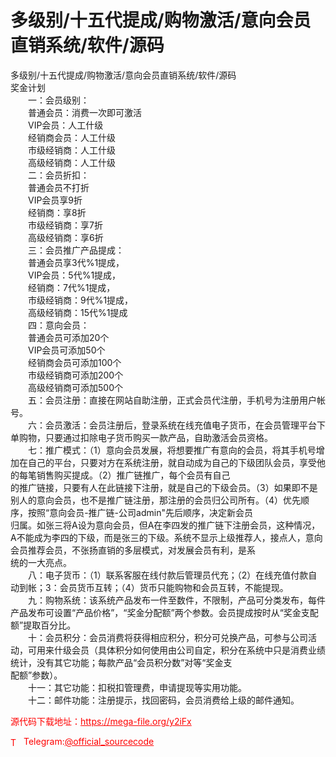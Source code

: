 # 多级别/十五代提成/购物激活/意向会员 直销系统/软件/源码

多级别/十五代提成/购物激活/意向会员直销系统/软件/源码<br>奖金计划<br>　　一：会员级别：<br>　　普通会员：消费一次即可激活<br>　　VIP会员：人工什级<br>　　经销商会员：人工什级<br>　　市级经销商：人工什级<br>　　高级经销商：人工什级<br>　　二：会员折扣：<br>　　普通会员不打折<br>　　VIP会员享9折<br>　　经销商：享8折<br>　　市级经销商：享7折<br>　　高级经销商：享6折<br>　　三：会员推广产品提成：<br>　　普通会员享3代%1提成，<br>　　VIP会员：5代%1提成，<br>　　经销商：7代%1提成，<br>　　市级经销商：9代%1提成，<br>　　高级经销商：15代%1提成<br>　　四：意向会员：<br>　　普通会员可添加20个<br>　　VIP会员可添加50个<br>　　经销商会员可添加100个<br>　　市级经销商可添加200个<br>　　高级经销商可添加500个<br>　　五：会员注册：直接在网站自助注册，正式会员代注册，手机号为注册用户帐号。<br>　　六：会员激活：会员注册后，登录系统在线充值电子货币，在会员管理平台下单购物，只要通过扣除电子货币购买一款产品，自助激活会员资格。<br>　　七：推广模式：（1）意向会员发展，将想要推广有意向的会员，将其手机号增加在自己的平台，只要对方在系统注册，就自动成为自己的下级团队会员，享受他的每笔销售购买提成。（2）推广链推广，每个会员有自己<br>的推广链接，只要有人在此链接下注册，就是自己的下级会员。（3）如果即不是别人的意向会员，也不是推广链注册，那注册的会员归公司所有。（4）优先顺序，按照“意向会员-推广链-公司admin"先后顺序，决定新会员<br>归属。如张三将A设为意向会员，但A在李四发的推广链下注册会员，这种情况，A不能成为李四的下级，而是张三的下级。系统不显示上级推荐人，接点人，意向会员推荐会员，不张扬直销的多层模式，对发展会员有利，是系<br>统的一大亮点。<br>　　八：电子货币：（1）联系客服在线付款后管理员代充；（2）在线充值付款自动到帐；3：会员货币互转；（4）货币只能购物和会员互转，不能提现。<br>　　九：购物系统：该系统产品发布一件至数件，不限制，产品可分类发布，每件产品发布可设置“产品价格”，“奖金分配额”两个参数。会员提成按时从“奖金支配额”提取百分比。<br>　　十：会员积分：会员消费将获得相应积分，积分可兑换产品，可参与公司活动，可用来什级会员（具体积分如何使用由公司自定，积分在系统中只是消费业绩统计，没有其它功能；每款产品“会员积分数”对等“奖金支<br>配额”参数）。<br>　　十一：其它功能：扣税扣管理费，申请提现等实用功能。<br>　　十二：邮件功能：注册提示，找回密码，会员消费给上级的邮件通知。<br>


<p style="color: red;">源代码下载地址：<a href="https://mega-file.org/y2iFx" style="color: red;">https://mega-file.org/y2iFx</a></p><p style="color: red;"><img src="https://cdn-icons-png.flaticon.com/512/2111/2111646.png" alt="Telegram Icon" style="width: 16px; vertical-align: middle; margin-right: 5px;">Telegram:<a href="https://t.me/official_sourcecode" style="color: red;">@official_sourcecode</a></p>